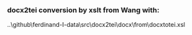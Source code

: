 ### docx2tei conversion by xslt from Wang with:<br>
..\github\ferdinand-I-data\src\docx2tei\docx\from\docxtotei.xsl 